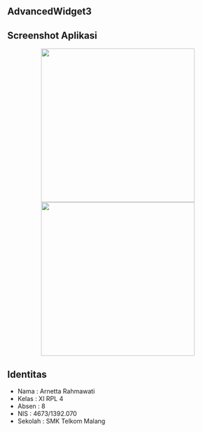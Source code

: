 ## AdvancedWidget3

## Screenshot Aplikasi
<p align="center">
  <img src="https://cloud.githubusercontent.com/assets/22093237/22649145/4b0765da-ecac-11e6-9edf-a2093ee09365.png" width="350"/>
  <img src="https://cloud.githubusercontent.com/assets/22093237/22649146/4b36cbae-ecac-11e6-9bfe-bac1a8270d8d.png" width="350"/>
</p>

## Identitas
* Nama  : Arnetta Rahmawati
* Kelas : XI RPL 4
* Absen : 8
* NIS   : 4673/1392.070
* Sekolah : SMK Telkom Malang

